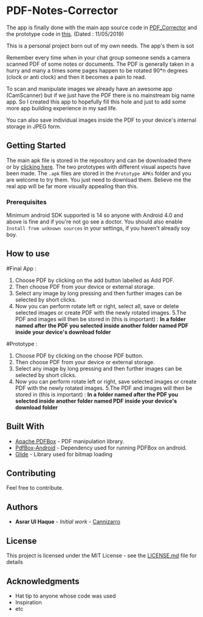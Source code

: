 # PDF-Notes-Corrector

The app is finally done with the main app source code in [PDF_Corrector](https://github.com/cannizarro/PDF-Notes-Corrector/tree/master/PDF_Corrector) and the prototype code in [this](https://github.com/cannizarro/PDF-Notes-Corrector/tree/master/Prototypes). (Dated : 11/05/2019)

This is a personal project born out of my own needs. The app's them is sot

Remember every time when in your chat group someone sends a camera scanned PDF of some notes or documents. The PDF is generally taken in
a hurry and many a times some pages happen to be rotated 90*n degrees (clock or anti clock) and then it becomes a pain to read.

To scan and manipulate images we already have an awesome app (CamScanner) but if we just have the PDF there is no mainstream big name app.
So I created this app to hopefully fill this hole and just to add some more app building experience in my sad life.

You can also save individual images inside the PDF to your device's internal storage in JPEG form.

## Getting Started

The main apk file is stored in the repository and can be downloaded there or by [clicking here](https://github.com/cannizarro/PDF-Notes-Corrector/raw/master/PDF%20Corrector.apk).
The two prototypes with different visual aspects have been made. The `.apk` files are stored in the 
`Prototype APKs` folder and you are welcome to try them. You just need to download them. Believe me the real app will be far more visually appealing than this.


### Prerequisites

Minimum android SDK supported is 14 so anyone with Android 4.0 and above is fine and if you're not go see a doctor.
You should also enable `Install from unknown sources` in your settings, if you haven't already soy boy.

## How to use

#Final App :
  1. Choose PDF by clicking on the add button labelled as Add PDF.
  2. Then choose PDF from your device or external storage.
  3. Select any image by long pressing and then further images can be selected by short clicks.
  4. Now you can perform rotate left or right, select all, save or delete selected images or create PDF with the newly rotated images.
  5.The PDF and images will then be stored in (this is important) : **In a folder named after the PDF you selected inside another folder named PDF inside your device's download folder**
  
#Prototype :
  1. Choose PDF by clicking on the choose PDF button.
  2. Then choose PDF from your device or external storage.
  3. Select any image by long pressing and then further images can be selected by short clicks.
  4. Now you can perform rotate left or right, save selected images or create PDF with the newly rotated images.
  5.The PDF and images will then be stored in (this is important) : **In a folder named after the PDF you selected inside another folder named PDF inside your device's download folder**
 

## Built With

* [Apache PDFBox](https://pdfbox.apache.org/) - PDF manipulation library.
* [PdfBox-Android](https://github.com/TomRoush/PdfBox-Android) - Dependency used for running PDFBox on android.
* [Glide](https://github.com/bumptech/glide) - Library used for bitmap loading

## Contributing

Feel free to contribute.

## Authors

* **Asrar Ul Haque** - *Initial work* - [Cannizarro](https://github.com/cannizarro)


## License

This project is licensed under the MIT License - see the [LICENSE.md](LICENSE.md) file for details

## Acknowledgments

* Hat tip to anyone whose code was used
* Inspiration
* etc
